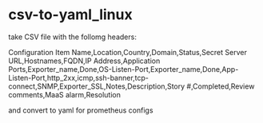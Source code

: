 # csv-to-yaml_linux

take CSV file with the follomg headers:

Configuration Item Name,Location,Country,Domain,Status,Secret Server URL,Hostnames,FQDN,IP Address,Application Ports,Exporter_name,Done,OS-Listen-Port,Exporter_name,Done,App-Listen-Port,http_2xx,icmp,ssh-banner,tcp-connect,SNMP,Exporter_SSL,Notes,Description,Story #,Completed,Review comments,MaaS alarm,Resolution

and convert to yaml for prometheus configs
